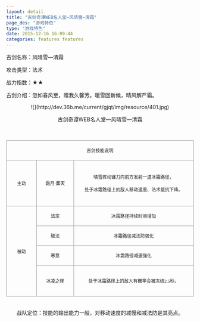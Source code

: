 ```yaml
---
layout: detail
title: "古剑奇谭WEB名人堂—风晴雪—清霜"
page_des: "游戏特色"
type: "游戏特色"
date: 2015-12-16 16:09:44
categories: features features
--- 
```


 
<P>古剑名称：风晴雪—清霜</p>
<p>攻击类型：法术</p>
<p>战力指数：★★</p>
<p>古剑介绍：忽如春风至，赠我久馨芳。暖雪回新候，晴风解严霜。</p>

<p style="TEXT-ALIGN:center">![](http://dev.36b.me/current/gjqt/img/resource/401.jpg)
<p style="TEXT-ALIGN:center">古剑奇谭WEB名人堂—风晴雪—清霜

<p>&nbsp;</p><table width="529"><tbody><tr style="height: 43px;"><td style="padding: 1px; border: 1px solid rgb(150, 150, 150);" colspan="3" valign="middle" width="529"><p style="text-align: center;"><span style="font-family: 宋体; font-size: 12px;">古剑技能说明</span></p></td></tr><tr style="height: 123px;"><td style="border-width: medium 1px 1px; border-style: none solid solid; border-color: currentColor rgb(150, 150, 150) rgb(150, 150, 150); padding: 1px;" valign="middle" width="83"><p style="text-align: center;"><span style="font-family: 宋体; font-size: 12px;">主动</span></p></td><td style="border-width: 1px 1px 1px medium; border-style: solid solid solid none; border-color: rgb(150, 150, 150) rgb(150, 150, 150) rgb(150, 150, 150) currentColor; padding: 1px;" valign="middle" width="104"><p style="text-align: center;"><span style="font-family: 宋体; font-size: 12px;">霜月·葬天</span></p></td><td style="border-width: 1px 1px 1px medium; border-style: solid solid solid none; border-color: rgb(150, 150, 150) rgb(150, 150, 150) rgb(150, 150, 150) currentColor; padding: 1px;" valign="middle" width="342"><p style="text-align: center;"><span style="font-family: 宋体; font-size: 12px;">晴雪挥动镰刀向前方发射一道冰霜路径，</span></p><p style="text-align: center;"><span style="font-family: 宋体; font-size: 12px;">处于冰霜路径上的敌人移动速度、法术抵抗下降。</span></p></td></tr><tr style="height: 46px;"><td style="border-width: medium 1px 1px; border-style: none solid solid; border-color: currentColor rgb(150, 150, 150) rgb(150, 150, 150); padding: 1px;" rowspan="4" valign="middle" width="83"><p style="text-align: center;"><span style="font-family: 宋体; font-size: 12px;">被动</span></p></td><td style="border-width: medium 1px 1px medium; border-style: none solid solid none; border-color: currentColor rgb(150, 150, 150) rgb(150, 150, 150) currentColor; padding: 1px;" valign="middle" width="104"><p style="text-align: center;"><span style="font-family: 宋体; font-size: 12px;">法宗</span></p></td><td style="border-width: medium 1px 1px medium; border-style: none solid solid none; border-color: currentColor rgb(150, 150, 150) rgb(150, 150, 150) currentColor; padding: 1px;" valign="middle" width="342"><p style="text-align: center;"><span style="font-family: 宋体; font-size: 12px;">冰霜路径持续时间增加</span></p></td></tr><tr style="height: 46px;"><td style="border-width: medium 1px 1px medium; border-style: none solid solid none; border-color: currentColor rgb(150, 150, 150) rgb(150, 150, 150) currentColor; padding: 1px;" valign="middle" width="104"><p style="text-align: center;"><span style="font-family: 宋体; font-size: 12px;">破法</span></p></td><td style="border-width: medium 1px 1px medium; border-style: none solid solid none; border-color: currentColor rgb(150, 150, 150) rgb(150, 150, 150) currentColor; padding: 1px;" valign="middle" width="342"><p style="text-align: center;"><span style="font-family: 宋体; font-size: 12px;">冰霜路径减法防强化</span></p></td></tr><tr style="height: 46px;"><td style="border-width: medium 1px 1px medium; border-style: none solid solid none; border-color: currentColor rgb(150, 150, 150) rgb(150, 150, 150) currentColor; padding: 1px;" valign="middle" width="104"><p style="text-align: center;"><span style="font-family: 宋体; font-size: 12px;">寒意</span></p></td><td style="border-width: medium 1px 1px medium; border-style: none solid solid none; border-color: currentColor rgb(150, 150, 150) rgb(150, 150, 150) currentColor; padding: 1px;" valign="middle" width="342"><p style="text-align: center;"><span style="font-family: 宋体; font-size: 12px;">冰霜路径减速强化</span></p></td></tr><tr style="height: 83px;"><td style="border-width: medium 1px 1px medium; border-style: none solid solid none; border-color: currentColor rgb(150, 150, 150) rgb(150, 150, 150) currentColor; padding: 1px;" valign="middle" width="104"><p style="text-align: center;"><span style="font-family: 宋体; font-size: 12px;">冰凌之径</span></p></td><td style="border-width: medium 1px 1px medium; border-style: none solid solid none; border-color: currentColor rgb(150, 150, 150) rgb(150, 150, 150) currentColor; padding: 1px;" valign="middle" width="342"><p style="text-align: center;"><span style="font-family: 宋体; font-size: 12px;">处于冰霜路径上的敌人有概率会被冻结<span style="font-family: Times New Roman;">2.5</span><span style="font-family: 宋体;">秒。</span></span></p></td></tr></tbody></table><p><br>　　战队定位：技能的输出能力一般，对移动速度的减慢和减法防是其亮点。</p></ul>
